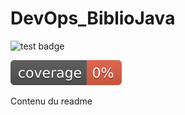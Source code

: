 # DevOps_BiblioJava

![test badge](https://github.com/BastienLevasseur/DevOps_BiblioJava/actions/workflows/maven.yml/badge.svg)


![jacoco badge](.github/badges/jacoco.svg)


Contenu du readme